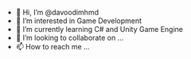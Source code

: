 - 👋 Hi, I’m @davoodimhmd
- 👀 I’m interested in Game Development
- 🌱 I’m currently learning C# and Unity Game Engine
- 💞️ I’m looking to collaborate on ...
- 📫 How to reach me ...

<!---
davoodimhmd/davoodimhmd is a ✨ special ✨ repository because its `README.md` (this file) appears on your GitHub profile.
You can click the Preview link to take a look at your changes.
--->
